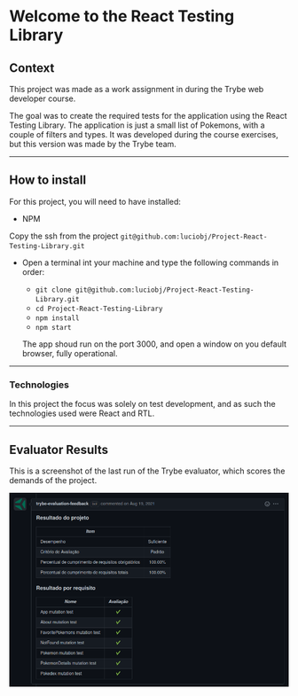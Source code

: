 # Welcome to the React Testing Library

## Context

This project was made as a work assignment in during the Trybe web developer course.

The goal was to create the required tests for the application using the React Testing Library. The application is just a small list of Pokemons, with a couple of filters and types. It was developed during the course exercises, but this version was made by the Trybe team.

---

## How to install

For this project, you will need to have installed:
- NPM

Copy the ssh from the project `git@github.com:luciobj/Project-React-Testing-Library.git`

* Open a terminal int your machine and type the following commands in order:

  * `git clone git@github.com:luciobj/Project-React-Testing-Library.git`
  * `cd Project-React-Testing-Library`
  * `npm install`
  * `npm start`

  The app shoud run on the port 3000, and open a window on you default browser, fully operational.

---

### Technologies

In this project the focus was solely on test development, and as such the technologies used were React and RTL.

---

## Evaluator Results

This is a screenshot of the last run of the Trybe evaluator, which scores the demands of the project.

![Evaluator Results](./public/evaluator-results.png)
